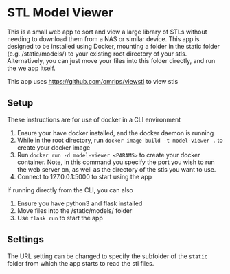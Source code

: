 # STL Model Viewer

This is a small web app to sort and view a large library of STLs without needing to download them from a NAS or similar device. This app is designed to be installed using Docker, mounting a folder in the static folder (e.g. /static/models/) to your existing root directory of your stls. Alternatively, you can just move your files into this folder directly, and run the we app itself. 

This app uses https://github.com/omrips/viewstl to view stls

## Setup
These instructions are for use of docker in a CLI environment
1. Ensure your have docker installed, and the docker daemon is running
2. While in the root directory, run `docker image build -t model-viewer .` to create your docker image
3. Run `docker run -d model-viewer <PARAMS>` to create your docker container. Note, in this command you specify the port you wish to run the web server on, as well as the directory of the stls you want to use.
4. Connect to 127.0.0.1:5000 to start using the app

If running directly from the CLI, you can also
1. Ensure you have python3 and flask installed
2. Move files into the /static/models/ folder
3. Use `flask run` to start the app

## Settings
The URL setting can be changed to specify the subfolder of the `static` folder from which the app starts to read the stl files.
